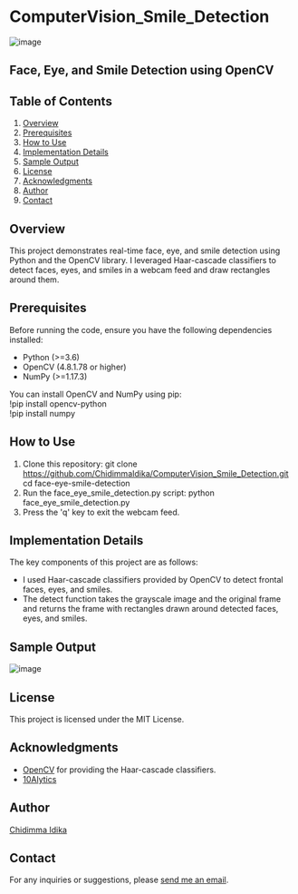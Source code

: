 # ComputerVision_Smile_Detection

![image](https://github.com/ChidimmaIdika/ComputerVision_Smile_Detection/assets/137975543/e9632848-cfbc-472b-b68f-a3fbed7cf50b)

## Face, Eye, and Smile Detection using OpenCV

## Table of Contents
1. [Overview](#overview)
2. [Prerequisites](#prerequisites)
3. [How to Use](#how-to-use)
4. [Implementation Details](#implementation-details)
5. [Sample Output](#sample-output)
6. [License](#license)
7. [Acknowledgments](#acknowledgments)
8. [Author](#author)
9. [Contact](#contact)

## Overview
This project demonstrates real-time face, eye, and smile detection using Python and the OpenCV library. I leveraged Haar-cascade classifiers to detect faces, eyes, and smiles in a webcam feed and draw rectangles around them.

## Prerequisites
Before running the code, ensure you have the following dependencies installed:

- Python (>=3.6)
- OpenCV (4.8.1.78 or higher)
- NumPy (>=1.17.3)
   
You can install OpenCV and NumPy using pip:   
!pip install opencv-python   
!pip install numpy

## How to Use
1. Clone this repository:
git clone https://github.com/ChidimmaIdika/ComputerVision_Smile_Detection.git
cd face-eye-smile-detection
2. Run the face_eye_smile_detection.py script:
   python face_eye_smile_detection.py
3. Press the 'q' key to exit the webcam feed.

## Implementation Details
The key components of this project are as follows:   
- I used Haar-cascade classifiers provided by OpenCV to detect frontal faces, eyes, and smiles.
- The detect function takes the grayscale image and the original frame and returns the frame with rectangles drawn around detected faces, eyes, and smiles.

## Sample Output
![image](https://github.com/ChidimmaIdika/ComputerVision_Smile_Detection/assets/137975543/0258fb47-b28d-4d32-86ed-07e960b63b38)

## License
This project is licensed under the MIT License.

## Acknowledgments
- [OpenCV](https://github.com/opencv/opencv/tree/4.x/data/haarcascades) for providing the Haar-cascade classifiers.
- [10Alytics](https://github.com/10Alytics)

## Author
[Chidimma Idika](https://github.com/ChidimmaIdika)

## Contact
For any inquiries or suggestions, please [send me an email](chidimmaidika@gmail.com).

